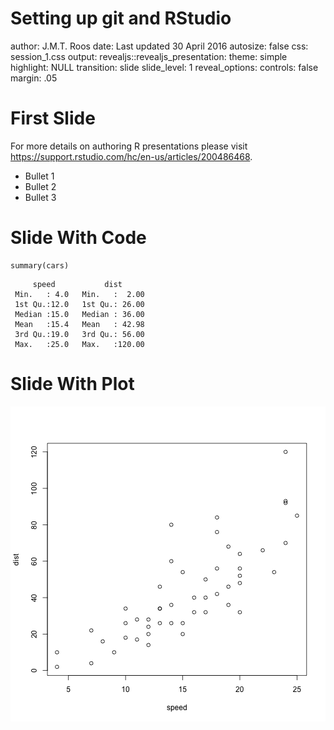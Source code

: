 Setting up git and RStudio
========================================================
author: J.M.T. Roos
date: Last updated 30 April 2016
autosize: false
css: session_1.css
output: 
  revealjs::revealjs_presentation:
    theme: simple
    highlight: NULL
    transition: slide
    slide_level: 1
    reveal_options:
      controls: false
      margin: .05



First Slide
========================================================

For more details on authoring R presentations please visit <https://support.rstudio.com/hc/en-us/articles/200486468>.

- Bullet 1
- Bullet 2
- Bullet 3

Slide With Code
========================================================

<div class="sourceCode"><pre class="sourceCode r"><code class="sourceCode r"><span class="hl kwd">summary</span><span class="hl std">(cars)</span></code></pre></div>

```
     speed           dist       
 Min.   : 4.0   Min.   :  2.00  
 1st Qu.:12.0   1st Qu.: 26.00  
 Median :15.0   Median : 36.00  
 Mean   :15.4   Mean   : 42.98  
 3rd Qu.:19.0   3rd Qu.: 56.00  
 Max.   :25.0   Max.   :120.00  
```

Slide With Plot
========================================================

![plot of chunk unnamed-chunk-3](session_1-figure/unnamed-chunk-3-1.png)
